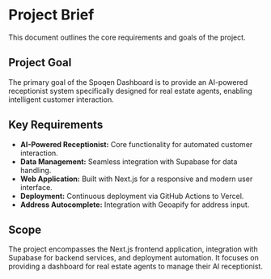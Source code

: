 # Project Brief

This document outlines the core requirements and goals of the project.

## Project Goal

The primary goal of the Spoqen Dashboard is to provide an AI-powered receptionist system specifically designed for real estate agents, enabling intelligent customer interaction.

## Key Requirements

-   **AI-Powered Receptionist:** Core functionality for automated customer interaction.
-   **Data Management:** Seamless integration with Supabase for data handling.
-   **Web Application:** Built with Next.js for a responsive and modern user interface.
-   **Deployment:** Continuous deployment via GitHub Actions to Vercel.
-   **Address Autocomplete:** Integration with Geoapify for address input.

## Scope

The project encompasses the Next.js frontend application, integration with Supabase for backend services, and deployment automation. It focuses on providing a dashboard for real estate agents to manage their AI receptionist. 